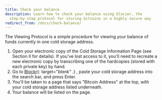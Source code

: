 ```yaml
---
title: Check your balance
description: Learn how to check your balance using Glacier, the
  step-by-step protocol for storing bitcoins in a highly secure way
redirect_from: /docs/check-balance/
---
```


The Viewing Protocol is a simple procedure for viewing your balance of funds
currently in one cold storage address.

1. Open your electronic copy of the
<span class="warning">Cold Storage Information Page</span> (see Section II
for details). If you've lost access to it, you'll need to recreate a new
electronic copy by transcribing one of the hardcopies (stored with each private
key) by hand.
2. Go to [Blockr](https://www.coinbase.com/){: target="_blank" ._} , paste your
<span class="warning">cold storage address</span> into the search bar, and
press Enter.
3. You'll be taken to a page that says "Bitcoin Address" at the top, with your
<span class="warning">cold storage address</span> listed underneath.
4. Your balance will be listed on the page.
